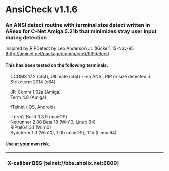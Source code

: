 # AnsiCheck v1.1.6
### An ANSI detect routine with terminal size detect written in ARexx for C-Net Amiga 5.21b that minimizes stray user input during detection 

Inspired by RIPDetect by Leo Anderson Jr. (Kicker) 15-Nov-95 (http://aminet.net/package/comm/cnet/RIPdetect)

#### This has been tested on the following terminals:

&nbsp;&nbsp;&nbsp;&nbsp;CCGMS 17.2 (c64), Ultimate (c64) --no ANSI, RIP or size detected :(   
&nbsp;&nbsp;&nbsp;&nbsp;Striketerm 2014 (c64)   

&nbsp;&nbsp;&nbsp;&nbsp;JR-Comm 1.02a (Amiga)   
&nbsp;&nbsp;&nbsp;&nbsp;Term 4.8 (Amiga)   

&nbsp;&nbsp;&nbsp;&nbsp;fTelnet (iOS, Android)   

&nbsp;&nbsp;&nbsp;&nbsp;iTerm2 Build 3.3.9 (macOS)   
&nbsp;&nbsp;&nbsp;&nbsp;Netrunner 2.00 Beta 18 (Win10, Linux 64)   
&nbsp;&nbsp;&nbsp;&nbsp;RIPtel64 3.1 (Win10)   
&nbsp;&nbsp;&nbsp;&nbsp;Syncterm 1.0 (Win10), 1.0b (macOS), 1.1b (Linux 64)   

#### Use at your own risk.   
**************************************************************************
### -X-caliber BBS [telnet://bbs.aholix.net:6800]
